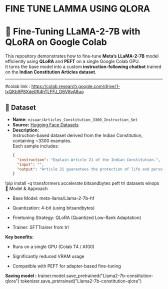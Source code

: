 # FINE TUNE LAMMA USING QLORA
# 🦙 Fine-Tuning LLaMA-2-7B with QLoRA on Google Colab

This repository demonstrates how to fine-tune **Meta’s LLaMA-2-7B** model efficiently using **QLoRA** and **PEFT** on a single Google Colab GPU.  
It turns the base model into a custom **instruction-following chatbot** trained on the **Indian Constitution Articles dataset**.

---
#colab link : https://colab.research.google.com/drive/1-lxQKb9P8Xde0ft4hTLFFJ_O6V8vA8uo

## 📘 Dataset

- **Name:** `nisaar/Articles_Constitution_3300_Instruction_Set`
- **Source:** [Hugging Face Datasets](https://huggingface.co/datasets/nisaar/Articles_Constitution_3300_Instruction_Set)
- **Description:**  
  Instruction-based dataset derived from the Indian Constitution, containing ~3300 examples.  
  Each sample includes:
  ```json
  {
    "instruction": "Explain Article 21 of the Indian Constitution.",
    "input": "",
    "output": "Article 21 guarantees the protection of life and personal liberty..."
  }

!pip install -q transformers accelerate bitsandbytes peft trl datasets einops
🧠 Model & Approach



* Base Model: meta-llama/Llama-2-7b-hf

* Quantization: 4-bit (using bitsandbytes)

* Finetuning Strategy: QLoRA (Quantized Low-Rank Adaptation)

* Trainer: SFTTrainer from trl

**Key benefits:**

* Runs on a single GPU (Colab T4 / A100)

* Significantly reduced VRAM usage

* Compatible with PEFT for adapter-based fine-tuning

**Saving model :**
trainer.model.save_pretrained("Llama2-7b-constitution-qlora")
tokenizer.save_pretrained("Llama2-7b-constitution-qlora")


